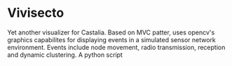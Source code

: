 # Vivisecto

Yet another visualizer for Castalia. Based on MVC patter, uses opencv's graphics capabilites for displaying events in a simulated sensor network environment. Events include node movement, radio transmission, reception and dynamic clustering. A python script 
